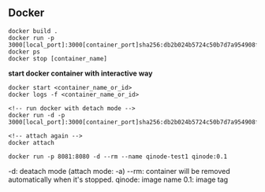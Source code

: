 ## Docker

```
docker build .      
docker run -p 3000[local_port]:3000[container_port]sha256:db2b024b5724c50b7d7a954908f351c429828e3158a85c4ef030e58d7ceba768
docker ps 
docker stop [container_name]
```

__start docker container with interactive way__

```
docker start <container_name_or_id>
docker logs -f <container_name_or_id>

<!-- run docker with detach mode -->
docker run -d -p 3000[local_port]:3000[container_port]sha256:db2b024b5724c50b7d7a954908f351c429828e3158a85c4ef030e58d7ceba768

<!-- attach again -->
docker attach
```

```
docker run -p 8081:8080 -d --rm --name qinode-test1 qinode:0.1
```
-d: deatach mode (attach mode: -a)
--rm: container will be removed automatically when it's stopped.
qinode: image name
0.1: image tag